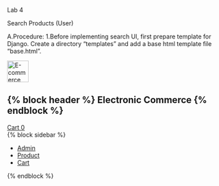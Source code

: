 Lab 4

Search Products (User)

A.Procedure:
1.Before implementing search UI, first prepare template for Django. Create a
directory “templates” and add a base html template file “base.html”.
<!DOCTYPE html>
<html lang="en">
<head>
<link rel="stylesheet" href="https://stackpath.bootstrapcdn.com/bootstrap/4.5.2/css/bootstrap.min.css"/>
<script src="https://code.jquery.com/jquery-3.5.1.slim.min.js"></script>
<script src="https://stackpath.bootstrapcdn.com/bootstrap/4.5.2/js/bootstrap.min.js"></script>
<link rel="stylesheet" href="https://stackpath.bootstrapcdn.com/fontawesome/4.7.0/css/font-awesome.min.css"/>
<title>{% block title %} Electronics Commerce {% endblock %}</title>
<style type="text/css">
    .min-h-100 { min-height: 100%; }
</style>
</head>
<body>
<div class="row">
<div id="header" class="bg-info col-sm-12 col-md-12 col-lg-12">
<div class="row">
<div class="col-sm-4 col-md-4 col-lg-4">
<img src="https://img.favpng.com/23/7/24/logo-e-commercedigital-
marketing-brand-trade-png-favpng-xTcxcPuHCYQBUh9P8q30ETQji.jpg"
alt="E-commerce Logo" style="height:50px; width:auto;" />
</div>
<div class="col-sm-7 col-md-7 col-lg-7">
<h2>
{% block header %} Electronic Commerce {% endblock %}
</h2>
</div>
<div class="col-sm-1 col-md-1 col-lg-1">
<a class="btn btn-success btn-sm ml-3" href="#cart-model"
data-toggle="modal">
<span>Cart</span>
<span class="badge badge-light">
<label id="cart_qty">0</label>
</span>
</a>
</div>
</div>
</div>
</div>
<div class="row">
<div id="sidebar" class="min-h-100 min-h-800 bg-light border col-sm-3 col-md-3 col-lg-3">
{% block sidebar %}
<ul>
<li><a href="/admin/"><i class="fa fa-user" ariahidden="true"></i> Admin</a></li>
<li><a href="/"><i class="fa fa-search" aria-hidden="true"></i>Product</a></li>
<li><a href="/cart/"><i class="fa fa-shopping-cart" ariahidden="true"></i> Cart</a></li>
</ul>
{% endblock %}
</div>
<div id="content" class="min-h-100 bg-light col-sm-9 col-md-9 col-lg-9">
{% block content %}{% endblock %}
</div>
</div>
</body>
</html>

2.To ensure that the “templates/base.html” is available globally, adjust the TEMPLATES/DIRS setting. Go to “settings.py” and make the following adjustment.

TEMPLATES = [
{
'BACKEND': 'django.template.backends.django.DjangoTemplates',
'DIRS': [BASE_DIR / 'templates'],
}
]

3.Inside “product_module”, create a directory “templates”. Note that this “templates” folder is different from Step #1. Create a html “index.html”
{% extends "base.html" %}
{% block title %} Search {% endblock %}
{% block header %} Search Product {% endblock %}
{% block content %}
<!--Navbar-->
<nav class="navbar navbar-expand-lg">
<div>
<!-- Links -->
<ul class="navbar-nav mr-auto">
<li class="nav-item active">
<a class="nav-link text-dark" href="/ ">All</a>
</li>
{% for category in categories %}
<li class="nav-item">
<a class="nav-link text-dark"
href="/?category={{category.id}}">{{category.name}}</a>
</li>
{% endfor %}
{% for brand in brands %}
<li class="nav-item">
Electronic Commerce (Programming)
12
<a class="nav-link text-dark"
href="/?brand={{brand.id}}">{{brand.name}}</a>
</li>
{% endfor %}
</ul>
<!-- Links -->
</div>
<div>
<form class="form-inline" method="POST">
{% csrf_token %}
<div>
<input name="query" class="form-control" type="text"
placeholder="Search/enter price-range" aria-label="Search"
value="{{search_query}}">
</div>
</form>
</div>
</nav>
<!--/.Navbar-->
{% for product in products %}
<div class="row border bg-light">
<div class="col-md-4">
<div class="text-center">
<img src="{{ product.image_url }}" style="height:200px;
width:auto;" alt="{{ product.name }}">
</div>
</div>
<div class="col-md-3">
<span class="btn btn-danger disabled">{{ product.brand.name
}}</span>
<span class="btn btn-info disabled">{{ product.category.name
}}</span>
<h3>{{ product.name }}</h3>
<h4 class="bold text-secondary">
<strong>NRs. {{ product.price }}</strong>
</h4>
<form class="d-flex" action="/cart" method="GET">
<!-- Default input -->
<input type="hidden" name="id" value="{{product.id}}" />
<input type="number" name="qty" value="1" arialabel="
Search" class="form-control" style="width: 100px">
<button id="btn-add-to-cart" class="btn btn-primary btn-md"
type="submit" data-toggle="modal" data-target="#cart-model"><i class="fa fashopping-
cart" aria-hidden="true"></i> Add to cart</button>
</form>
</div>
<div class="col-md-5">
<table class="table table-sm">
<tr>
<td>Available Quantity</td>
<td>{{product.quantity}}</td>
</tr>
<tr>
<td>Color Code</td>
<td><div style="height: 25px; width: 25px; backgroundcolor:
{{ product.color_code }};"></div></td>
</tr>
<tr>
<td>Brand</td>
<td>{{ product.brand.name }}</td>
</tr>
<tr>
<td>Category</td>
<td>{{ product.category.name }}</td>
</tr>
<tr>
<td>Registered On</td>
<td>{{ product.registered_on }}</td>
</tr>
<tr>
<td>Is Active</td>
<td>
{% if product.is_active %}
<input type="checkbox" checked />
{% else %}
<input type="checkbox" />
{% endif %}
</td>
</tr>
</table>
</div>
</div>
{% endfor %}
{% endblock %}

4.From the project “product_module” open “views.py” and add the code as below for search operation (GET and POST).
from django.db.models import Q
from .models import Product, Brand, Category
...
def index(request):
    if request.method == "GET": 
        category_id = request.GET.get("category")
        brand_id = request.GET.get("brand")
        if category_id:
            filter_query = Q(category__id=category_id)
            products = Product.objects.filter(filter_query)
        elif brand_id:
            filter_query = Q(brand__id=brand_id)
            products = Product.objects.filter(filter_query)
        else:
            products = Product.objects.all()

         categories = Category.objects.all()
         brands = Brand.objects.all()
         context = {
            'products': products,
            'categories': categories,
            'brands': brands,
            'search_query': '',
            }
         return render(request, 'index.html', context)
    elif request.method == "POST":
        q = request.POST.get("query")   
        if "-" in q:
            price_values = q.split("-")
            filter_query = Q(price__gte=price_values[0]) & Q(price__lte=price_values[1])
        else:
            filter_query = Q(name__icontains=q) | Q(price__icontains=q) | Q(brand__name__icontains=q)
            products = Product.objects.filter(filter_query)
            categories = Category.objects.all()
            brands = Brand.objects.all()
            context = {
                    'products': products,
                    'categories': categories,
                    'brands': brands,
                    'search_query': q,
                }
            return render(request, 'index.html', context)

5.In “product_module” create a file for “urls.py” and add the URL routing config.
        from django.urls import path
        from .views import index
urlpatterns = [
        path('', index),
]

6.In “ecommerce_yourname > urls.py”, include “product_module.urls”
from django.contrib import admin
from django.urls import path, include
        urlpatterns = [
        path('admin/', admin.site.urls),
        path('', include('product_module.urls')),
]

7.Run the project and navigate to admin to check the result.
        python manage.py runserver

8.Go to browser and navigate your project url.
a. In browser, open 'http://127.0.0.1:8000/admin' for admin interface
b. Add records for brands, categories and products.
c. In browser, open 'http://127.0.0.1:8000 for user interfrace (search)
d. Perform various combination for search operation


B.Conclusion:
    Hence we can conclude that Lab 4 helps in searching Products and it's details.